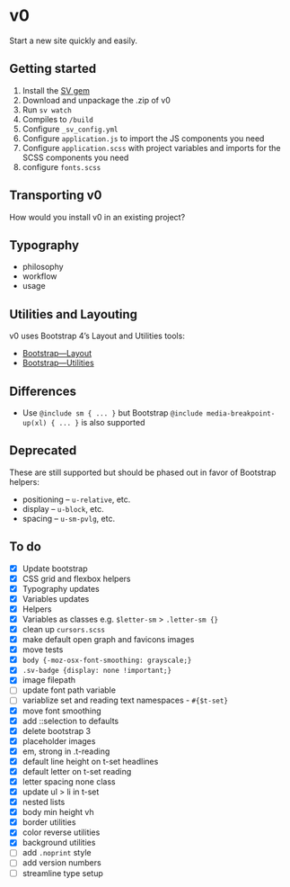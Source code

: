 # v0
Start a new site quickly and easily.

## Getting started
1. Install the [SV gem](https://github.com/XXIX/smallvictories-gem)
2. Download and unpackage the .zip of v0
2. Run `sv watch`
3. Compiles to `/build`
4. Configure `_sv_config.yml`
5. Configure `application.js` to import the JS components you need
6. Configure `application.scss` with project variables and imports for the SCSS components you need
2. configure `fonts.scss`

## Transporting v0
How would you install v0 in an existing project?

## Typography
- philosophy
- workflow
- usage

## Utilities and Layouting
v0 uses Bootstrap 4’s Layout and Utilities tools:

- [Bootstrap—Layout](https://getbootstrap.com/docs/4.1/layout/overview/)
- [Bootstrap—Utilities](https://getbootstrap.com/docs/4.1/utilities/borders/)

## Differences
- Use `@include sm { ... }` but Bootstrap `@include media-breakpoint-up(xl) { ... }` is also supported

## Deprecated
These are still supported but should be phased out in favor of Bootstrap helpers:

- positioning – `u-relative`, etc.
- display – `u-block`, etc.
- spacing – `u-sm-pvlg`, etc.

## To do
+ [x] Update bootstrap
+ [x] CSS grid and flexbox helpers
+ [x] Typography updates
+ [x] Variables updates
+ [x] Helpers
+ [x] Variables as classes e.g. `$letter-sm` > `.letter-sm {}`
+ [x] clean up `cursors.scss`
+ [x] make default open graph and favicons images
+ [x] move tests
+ [x] `body {-moz-osx-font-smoothing: grayscale;}`
+ [x] `.sv-badge {display: none !important;}`
+ [x] image filepath
+ [ ] update font path variable
+ [ ] variablize set and reading text namespaces - `#{$t-set}`
+ [x] move font smoothing
+ [x] add ::selection to defaults
+ [x] delete bootstrap 3
+ [x] placeholder images
+ [x] em, strong in .t-reading
+ [x] default line height on t-set headlines
+ [x] default letter on t-set reading
+ [x] letter spacing none class
+ [x] update ul > li in t-set
+ [x] nested lists
+ [x] body min height vh
+ [x] border utilities
+ [x] color reverse utilities
+ [x] background utilities
+ [ ] add `.noprint` style
+ [ ] add version numbers
+ [ ] streamline type setup
